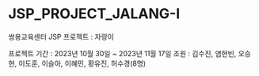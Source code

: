 # JSP_PROJECT_JALANG-I
쌍용교육센터 JSP 프로젝트 : 자랑이

프로젝트 기간 : 2023년 10월 30일 ~ 2023년 11월 17일
조원 : 김수진, 염현빈, 오승현, 이도훈, 이슬아, 이혜민, 황유진, 허수경(8명)
